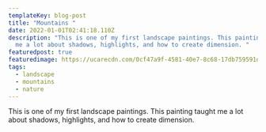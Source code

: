 ```yaml
---
templateKey: blog-post
title: "Mountains "
date: 2022-01-01T02:41:18.110Z
description: "This is one of my first landscape paintings. This painting taught
  me a lot about shadows, highlights, and how to create dimension. "
featuredpost: true
featuredimage: https://ucarecdn.com/0cf47a9f-4581-40e7-8c68-17db759591da/IMG_4712.jpeg
tags:
  - landscape
  - mountains
  - nature
---
```

This is one of my first landscape paintings. This painting taught me a lot about shadows, highlights, and how to create dimension.